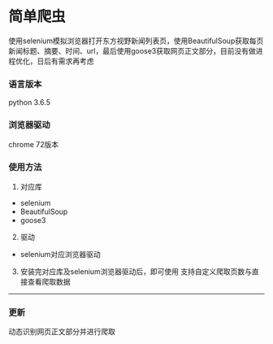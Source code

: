 # 简单爬虫
使用selenium模拟浏览器打开东方视野新闻列表页，使用BeautifulSoup获取每页新闻标题、摘要、时间、url，最后使用goose3获取网页正文部分，目前没有做进程优化，日后有需求再考虑

### 语言版本
python 3.6.5

### 浏览器驱动
chrome 72版本

### 使用方法
1. 对应库
 * selenium
 * BeautifulSoup
 * goose3
2. 驱动
 * selenium对应浏览器驱动
3. 安装完对应库及selenium浏览器驱动后，即可使用
支持自定义爬取页数与直接查看爬取数据

--------------------------

### 更新
动态识别网页正文部分并进行爬取
